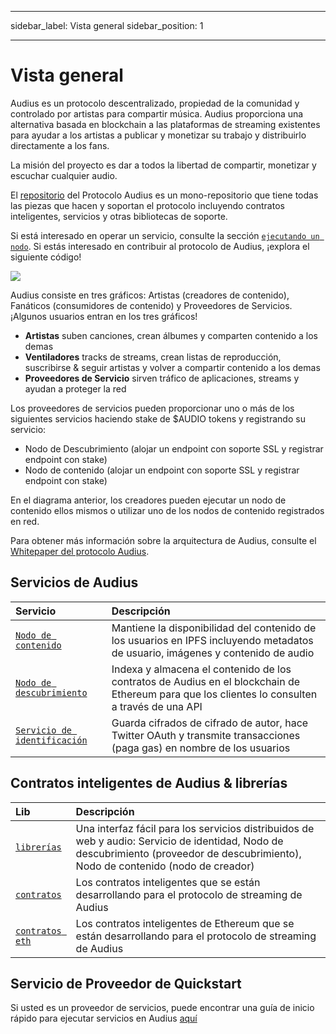 - - -
sidebar_label: Vista general sidebar_position: 1
- - -

# Vista general

Audius es un protocolo descentralizado, propiedad de la comunidad y controlado por artistas para compartir música. Audius proporciona una alternativa basada en blockchain a las plataformas de streaming existentes para ayudar a los artistas a publicar y monetizar su trabajo y distribuirlo directamente a los fans.

La misión del proyecto es dar a todos la libertad de compartir, monetizar y escuchar cualquier audio.

El [repositorio](https://github.com/AudiusProject/audius-protocol) del Protocolo Audius es un mono-repositorio que tiene todas las piezas que hacen y soportan el protocolo incluyendo contratos inteligentes, servicios y otras bibliotecas de soporte.

Si está interesado en operar un servicio, consulte la sección [`ejecutando un nodo`](../token/running-a-node/introduction.md). Si estás interesado en contribuir al protocolo de Audius, ¡explora el siguiente código!

![](/img/architecture.png)

Audius consiste en tres gráficos: Artistas (creadores de contenido), Fanáticos (consumidores de contenido) y Proveedores de Servicios. ¡Algunos usuarios entran en los tres gráficos!

* **Artistas** suben canciones, crean álbumes y comparten contenido a los demas
* **Ventiladores** tracks de streams, crean listas de reproducción, suscribirse & seguir artistas y volver a compartir contenido a los demas
* **Proveedores de Servicio** sirven tráfico de aplicaciones, streams y ayudan a proteger la red

Los proveedores de servicios pueden proporcionar uno o más de los siguientes servicios haciendo stake de $AUDIO tokens y registrando su servicio:

* Nodo de Descubrimiento \(alojar un endpoint con soporte SSL y registrar endpoint con stake\)
* Nodo de contenido \(alojar un endpoint con soporte SSL y registrar endpoint con stake\)

En el diagrama anterior, los creadores pueden ejecutar un nodo de contenido ellos mismos o utilizar uno de los nodos de contenido registrados en red.

Para obtener más información sobre la arquitectura de Audius, consulte el [Whitepaper del protocolo Audius](whitepaper.md).

## Servicios de Audius

| Servicio                                                                                                      | Descripción                                                                                                                                   |
|:------------------------------------------------------------------------------------------------------------- |:--------------------------------------------------------------------------------------------------------------------------------------------- |
| [`Nodo de contenido`](https://github.com/AudiusProject/audius-protocol/tree/master/creator-node)              | Mantiene la disponibilidad del contenido de los usuarios en IPFS incluyendo metadatos de usuario, imágenes y contenido de audio               |
| [`Nodo de descubrimiento`](https://github.com/AudiusProject/audius-protocol/tree/master/discovery-provider)   | Indexa y almacena el contenido de los contratos de Audius en el blockchain de Ethereum para que los clientes lo consulten a través de una API |
| [`Servicio de identificación`](https://github.com/AudiusProject/audius-protocol/tree/master/identity-service) | Guarda cifrados de cifrado de autor, hace Twitter OAuth y transmite transacciones (paga gas) en nombre de los usuarios                        |

## Contratos inteligentes de Audius & librerías

| Lib                                                                                           | Descripción                                                                                                                                                                                 |
|:--------------------------------------------------------------------------------------------- |:------------------------------------------------------------------------------------------------------------------------------------------------------------------------------------------- |
| [`librerías`](https://github.com/AudiusProject/audius-protocol/tree/master/libs)              | Una interfaz fácil para los servicios distribuidos de web y audio: Servicio de identidad, Nodo de descubrimiento \(proveedor de descubrimiento\), Nodo de contenido \(nodo de creador\) |
| [`contratos`](https://github.com/AudiusProject/audius-protocol/tree/master/contracts)         | Los contratos inteligentes que se están desarrollando para el protocolo de streaming de Audius                                                                                              |
| [`contratos eth`](https://github.com/AudiusProject/audius-protocol/tree/master/eth-contracts) | Los contratos inteligentes de Ethereum que se están desarrollando para el protocolo de streaming de Audius                                                                                  |

## Servicio de Proveedor de Quickstart

Si usted es un proveedor de servicios, puede encontrar una guía de inicio rápido para ejecutar servicios en Audius [aquí](../token/running-a-node/introduction.md)
